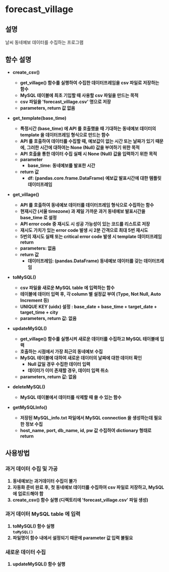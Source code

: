 # forecast_village
## 설명
날씨 동네예보 데이터를 수집하는 프로그램

## 함수 설명
- <b>create_csv()
	- get_village() 함수를 실행하여 수집한 데이터프레임을 csv 파일로 저장하는 함수
	- MySQL 테이블에 최초 기입할 때 사용할 csv 파일을 만드는 목적
	- csv 파일을 'forecast_village.csv' 명으로 저장
	- parameters, return 값 없음
	
- <b>get_template(base_time)
	- 특정시간 (base_time) 에 API 를 호출했을 때 기대하는 동네예보 데이터의 template 을 데이터프레임 형식으로 만드는 함수
	- API 를 호출하여 데이터를 수집할 때, 예보값이 없는 시간 또는 날짜가 있기 때문에, 그러한 시간에 대하여는 None (Null) 값을 부여하기 위한 목적
	- API 호출을 통한 데이터 수집 실패 시 None (Null) 값을 입력하기 위한 목적
	- parameter
		- base_time: 동네예보를 발표한 시간
	- return 값
		- df: (pandas.core.frame.DataFrame) 예보값 발표시간에 대한 템플릿 데이터프레임

- <b>get_village()
	- API 를 호출하여 동네예보 데이터를 데이터프레임 형식으로 수집하는 함수
	- 현재시간 (서울 timezone) 과 제일 가까운 과거 동네예보 발표시간을 base_time  로 설정
	- API error code 중 재시도 시 성공 가능성이 있는 코드를 리스트로 저장
	- 재시도 가치가 있는 error code 발생 시 2분 간격으로 최대 5번 재시도
	- 5번의 재시도 실패 또는 critical error code 발생 시 template 데이터프레임 return
	- parameters: 없음
	- return 값
		- 데이터프레임: (pandas.DataFrame) 동네예보 데이터를 갖는 데이터프레임
	
- <b>toMySQL()
	- csv 파일을 새로운 MySQL table 에 입력하는 함수
	- 테이블에 데이터 입력 후, 각 column 별 설정값 부여 (Type, Not Null, Auto Increment 등)
	- UNIQUE KEY (uidx) 설정 : base_date + base_time + target_date + target_time + city
	- parameters, return 값: 없음
		
- <b>updateMySQL()
	- get_village() 함수를 실행시켜 새로운 데이터를 수집하고 MySQL 테이블에 입력
	- 호출하는 시점에서 가장 최근의 동네예보 수집
	- MySQL 테이블에 대하여 새로운 데이터의 날짜에 대한 데이터 확인
		- Null 값일 경우 수집한 데이터 입력
		- 데이터가 이미 존재할 경우, 데이터 입력 취소
	- parameters, return 값: 없음
	
- <b>deleteMySQL()
	- MySQL 테이블에서 데이터를 삭제할 때 쓸 수 있는 함수

- <b>getMySQLInfo()
    - 저장된 MySQL_info.txt 파일에서 MySQL connection 을 생성하는데 필요한 정보 수집
    - host_name, port, db_name, id, pw 값 수집하여 dictionary 형태로 return

## 사용방법
### 과거 데이터 수집 및 가공
1. 동네예보는 과거데이터 수집이 불가
2. 자동화 준비 완료 후, 첫 동네예보 데이터를 수집하여 csv 파일로 저장하고, MySQL 에 업로드해야 함
3. create_csv() 함수 실행 (디렉토리에 'forecast_village.csv' 파일 생성)


### 과거 데이터 MySQL table 에 입력
1. toMySQL() 함수 실행<br>`toMySQL()`
2. 파일명이 함수 내에서 설정되기 때문에 parameter 값 입력 불필요

### 새로운 데이터 수집
1. updateMySQL() 함수 실행